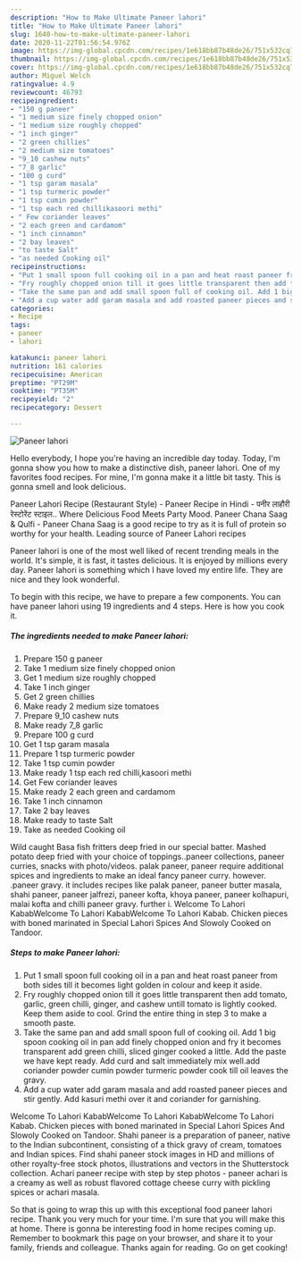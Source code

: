 ```yaml
---
description: "How to Make Ultimate Paneer lahori"
title: "How to Make Ultimate Paneer lahori"
slug: 1640-how-to-make-ultimate-paneer-lahori
date: 2020-11-22T01:56:54.976Z
image: https://img-global.cpcdn.com/recipes/1e618bb87b48de26/751x532cq70/paneer-lahori-recipe-main-photo.jpg
thumbnail: https://img-global.cpcdn.com/recipes/1e618bb87b48de26/751x532cq70/paneer-lahori-recipe-main-photo.jpg
cover: https://img-global.cpcdn.com/recipes/1e618bb87b48de26/751x532cq70/paneer-lahori-recipe-main-photo.jpg
author: Miguel Welch
ratingvalue: 4.9
reviewcount: 46793
recipeingredient:
- "150 g paneer"
- "1 medium size finely chopped onion"
- "1 medium size roughly chopped"
- "1 inch ginger"
- "2 green chillies"
- "2 medium size tomatoes"
- "9_10 cashew nuts"
- "7_8 garlic"
- "100 g curd"
- "1 tsp garam masala"
- "1 tsp turmeric powder"
- "1 tsp cumin powder"
- "1 tsp each red chillikasoori methi"
- " Few coriander leaves"
- "2 each green and cardamom"
- "1 inch cinnamon"
- "2 bay leaves"
- "to taste Salt"
- "as needed Cooking oil"
recipeinstructions:
- "Put 1 small spoon full cooking oil in a pan and heat roast paneer from both sides till it becomes light golden in colour and keep it aside."
- "Fry roughly chopped onion till it goes little transparent then add tomato, garlic, green chilli, ginger, and cashew untill tomato is lightly cooked. Keep them aside to cool. Grind the entire thing in step 3 to make a smooth paste."
- "Take the same pan and add small spoon full of cooking oil. Add 1 big spoon cooking oil in pan add finely chopped onion and fry it becomes transparent add green chilli, sliced ginger cooked a little. Add the paste we have kept ready. Add curd and salt immediately mix well.add coriander powder cumin powder turmeric powder cook till oil leaves the gravy."
- "Add a cup water add garam masala and add roasted paneer pieces and stir gently. Add kasuri methi over it and coriander for garnishing."
categories:
- Recipe
tags:
- paneer
- lahori

katakunci: paneer lahori 
nutrition: 161 calories
recipecuisine: American
preptime: "PT29M"
cooktime: "PT35M"
recipeyield: "2"
recipecategory: Dessert

---
```



![Paneer lahori](https://img-global.cpcdn.com/recipes/1e618bb87b48de26/751x532cq70/paneer-lahori-recipe-main-photo.jpg)

Hello everybody, I hope you're having an incredible day today. Today, I'm gonna show you how to make a distinctive dish, paneer lahori. One of my favorites food recipes. For mine, I'm gonna make it a little bit tasty. This is gonna smell and look delicious.

Paneer Lahori Recipe (Restaurant Style) - Paneer Recipe in Hindi - पनीर लाहौरी रेस्टोरेंट स्टाइल.. Where Delicious Food Meets Party Mood. Paneer Chana Saag &amp; Qulfi - Paneer Chana Saag is a good recipe to try as it is full of protein so worthy for your health. Leading source of Paneer Lahori recipes

Paneer lahori is one of the most well liked of recent trending meals in the world. It's simple, it is fast, it tastes delicious. It is enjoyed by millions every day. Paneer lahori is something which I have loved my entire life. They are nice and they look wonderful.


To begin with this recipe, we have to prepare a few components. You can have paneer lahori using 19 ingredients and 4 steps. Here is how you cook it.

<!--inarticleads1-->

##### The ingredients needed to make Paneer lahori:

1. Prepare 150 g paneer
1. Take 1 medium size finely chopped onion
1. Get 1 medium size roughly chopped
1. Take 1 inch ginger
1. Get 2 green chillies
1. Make ready 2 medium size tomatoes
1. Prepare 9_10 cashew nuts
1. Make ready 7_8 garlic
1. Prepare 100 g curd
1. Get 1 tsp garam masala
1. Prepare 1 tsp turmeric powder
1. Take 1 tsp cumin powder
1. Make ready 1 tsp each red chilli,kasoori methi
1. Get  Few coriander leaves
1. Make ready 2 each green and cardamom
1. Take 1 inch cinnamon
1. Take 2 bay leaves
1. Make ready to taste Salt
1. Take as needed Cooking oil


Wild caught Basa fish fritters deep fried in our special batter. Mashed potato deep fried with your choice of toppings..paneer collections, paneer curries, snacks with photo/videos. palak paneer, paneer require additional spices and ingredients to make an ideal fancy paneer curry. however. .paneer gravy. it includes recipes like palak paneer, paneer butter masala, shahi paneer, paneer jalfrezi, paneer kofta, khoya paneer, paneer kolhapuri, malai kofta and chilli paneer gravy. further i. Welcome To Lahori KababWelcome To Lahori KababWelcome To Lahori Kabab. Chicken pieces with boned marinated in Special Lahori Spices And Slowoly Cooked on Tandoor. 

<!--inarticleads2-->

##### Steps to make Paneer lahori:

1. Put 1 small spoon full cooking oil in a pan and heat roast paneer from both sides till it becomes light golden in colour and keep it aside.
1. Fry roughly chopped onion till it goes little transparent then add tomato, garlic, green chilli, ginger, and cashew untill tomato is lightly cooked. Keep them aside to cool. Grind the entire thing in step 3 to make a smooth paste.
1. Take the same pan and add small spoon full of cooking oil. Add 1 big spoon cooking oil in pan add finely chopped onion and fry it becomes transparent add green chilli, sliced ginger cooked a little. Add the paste we have kept ready. Add curd and salt immediately mix well.add coriander powder cumin powder turmeric powder cook till oil leaves the gravy.
1. Add a cup water add garam masala and add roasted paneer pieces and stir gently. Add kasuri methi over it and coriander for garnishing.


Welcome To Lahori KababWelcome To Lahori KababWelcome To Lahori Kabab. Chicken pieces with boned marinated in Special Lahori Spices And Slowoly Cooked on Tandoor. Shahi paneer is a preparation of paneer, native to the Indian subcontinent, consisting of a thick gravy of cream, tomatoes and Indian spices. Find shahi paneer stock images in HD and millions of other royalty-free stock photos, illustrations and vectors in the Shutterstock collection. Achari paneer recipe with step by step photos - paneer achari is a creamy as well as robust flavored cottage cheese curry with pickling spices or achari masala. 

So that is going to wrap this up with this exceptional food paneer lahori recipe. Thank you very much for your time. I'm sure that you will make this at home. There is gonna be interesting food in home recipes coming up. Remember to bookmark this page on your browser, and share it to your family, friends and colleague. Thanks again for reading. Go on get cooking!
